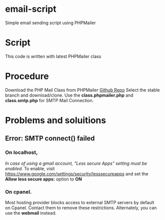 # email-script
Simple email sending script using PHPMailer

# Script
This code is written with latest PHPMailer class

# Procedure
Download the PHP Mail Class from PHPMailer [Github Repo](https://github.com/PHPMailer/PHPMailer/)
Select the stable branch and download/clone.
Use the **class.phpmailer.php** and **class.smtp.php** for SMTP Mail Connection.

# Problems and soluitions
## Error: SMTP connect() failed

### On localhost, 
_In case of using a gmail account, "Less secure Apps" setting must be enabled._ To enable, visit https://www.google.com/settings/security/lesssecureapps and set the **Allow less secure apps:** option to **ON**

### On cpanel.
Most hosting provider blocks access to external SMTP servers by default on Cpanel. Contact them to remove these restrictions. 
Alternately, you can use the **webmail** instead.

